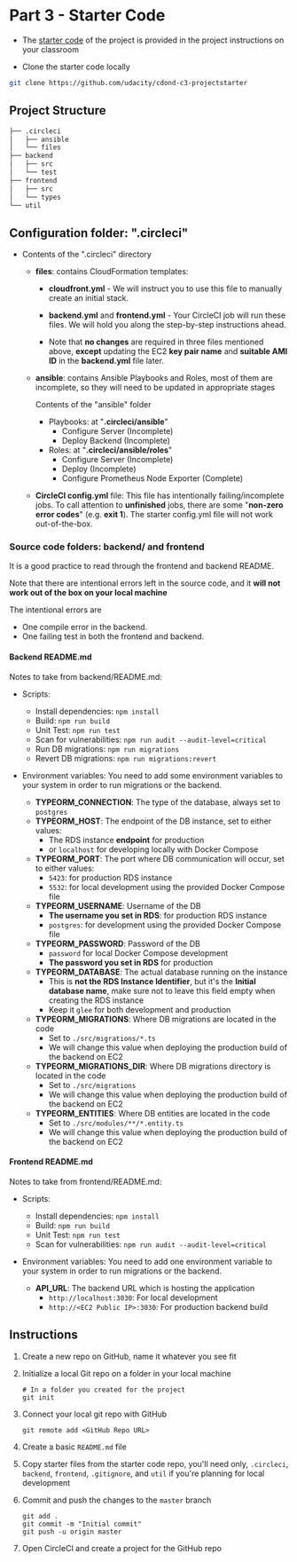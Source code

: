 # Part 3 - Starter Code

- The [starter code](https://github.com/udacity/cdond-c3-projectstarter) of the project is provided in the project instructions on your classroom

- Clone the starter code locally

```bash
git clone https://github.com/udacity/cdond-c3-projectstarter
```

## Project Structure

```markdown
├── .circleci 
│   ├── ansible
│   └── files
├── backend
│   ├── src
│   └── test
├── frontend
│   ├── src
│   └── types
└── util
```

## Configuration folder: ".circleci"

- Contents of the ".circleci" directory
    - **files**: contains CloudFormation templates:
        - **cloudfront.yml** - We will instruct you to use this file to manually create an initial stack.
        - **backend.yml** and **frontend.yml** - Your CircleCI job will run these files. We will hold you along the step-by-step instructions ahead.

        - Note that **no changes** are required in three files mentioned above, **except** updating the EC2 **key pair name** and **suitable AMI ID** in the **backend.yml** file later.
    - **ansible**: contains Ansible Playbooks and Roles, most of them are incomplete, so they will need to be updated in appropriate stages
        
        Contents of the "ansible" folder
        - Playbooks: at "**.circleci/ansible**"
            - Configure Server (Incomplete)
            - Deploy Backend (Incomplete)
        - Roles: at "**.circleci/ansible/roles**"
            - Configure Server (Incomplete)
            - Deploy (Incomplete)
            - Configure Prometheus Node Exporter (Complete)

    - **CircleCI config.yml** file:
        This file has intentionally failing/incomplete jobs.
        To call attention to **unfinished** jobs, there are some "**non-zero error codes**" (e.g. **exit 1**).
        The starter config.yml file will not work out-of-the-box.

### Source code folders: backend/ and frontend
It is a good practice to read through the frontend and backend README.

Note that there are intentional errors left in the source code, and it **will not work out of the box on your local machine**

The intentional errors are	
- One compile error in the backend. 
- One failing test in both the frontend and backend.

#### Backend README.md

Notes to take from backend/README.md:
- Scripts:
    - Install dependencies: `npm install`
    - Build: `npm run build`
    - Unit Test: `npm run test`
    - Scan for vulnerabilities: `npm run audit --audit-level=critical`
    - Run DB migrations: `npm run migrations`
    - Revert DB migrations: `npm run migrations:revert`

- Environment variables:
You need to add some environment variables to your system in order to run migrations or the backend.

    - **TYPEORM_CONNECTION**: The type of the database, always set to `postgres`
    - **TYPEORM_HOST**: The endpoint of the DB instance, set to either values:
        - The RDS instance **endpoint** for production
        - or `localhost` for developing locally with Docker Compose
    - **TYPEORM_PORT**: The port where DB communication will occur, set to either values:
        - `5423`: for production RDS instance
        - `5532`: for local development using the provided Docker Compose file
    - **TYPEORM_USERNAME**: Username of the DB
        - **The username you set in RDS**: for production RDS instance
        - `postgres`: for development using the provided Docker Compose file
    - **TYPEORM_PASSWORD**: Password of the DB
        - `password` for local Docker Compose development
        - **The password you set in RDS** for production
    - **TYPEORM_DATABASE**: The actual database running on the instance
        - This is **not the RDS Instance Identifier**, but it's the **Initial database name**, make sure not to leave this field empty when creating the RDS instance
        - Keep it `glee` for both development and production
    - **TYPEORM_MIGRATIONS**: Where DB migrations are located in the code
        - Set to `./src/migrations/*.ts`
        - We will change this value when deploying the production build of the backend on EC2
    - **TYPEORM_MIGRATIONS_DIR**: Where DB migrations directory is located in the code
        - Set to `./src/migrations`
        - We will change this value when deploying the production build of the backend on EC2
    - **TYPEORM_ENTITIES**: Where DB entities are located in the code
        - Set to `./src/modules/**/*.entity.ts`
        - We will change this value when deploying the production build of the backend on EC2

#### Frontend README.md

Notes to take from frontend/README.md:
- Scripts:
    - Install dependencies: `npm install`
    - Build: `npm run build`
    - Unit Test: `npm run test`
    - Scan for vulnerabilities: `npm run audit --audit-level=critical`

- Environment variables:
You need to add one environment variable to your system in order to run migrations or the backend.

    - **API_URL**: The backend URL which is hosting the application
        - `http://localhost:3030`: For local development
        - `http://<EC2 Public IP>:3030`: For production backend build

## Instructions

1. Create a new repo on GitHub, name it whatever you see fit

2. Initialize a local Git repo on a folder in your local machine
    ```
    # In a folder you created for the project
    git init
    ```

3. Connect your local git repo with GitHub
    ```
    git remote add <GitHub Repo URL>
    ```

4. Create a basic `README.md` file

5. Copy starter files from the starter code repo, you'll need only, `.circleci`, `backend`, `frontend`, `.gitignore`, and `util` if you're planning for local development

6. Commit and push the changes to the `master` branch
    ```
    git add .
    git commit -m "Initial commit"
    git push -u origin master
    ```

7. Open CircleCI and create a project for the GitHub repo
